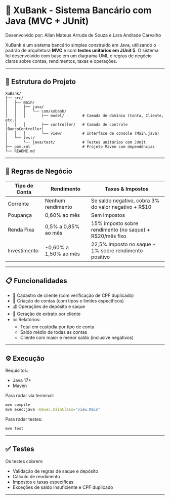 # 🏦 XuBank - Sistema Bancário com Java (MVC + JUnit)
Desenvolvido por: Allan Mateus Arruda de Souza e Lara Andrade Carvalho

XuBank é um sistema bancário simples construído em Java, utilizando o padrão de arquitetura **MVC** e com **testes unitários em JUnit 5**. O sistema foi desenvolvido com base em um diagrama UML e regras de negócio claras sobre contas, rendimentos, taxas e operações.

---

## 📁 Estrutura do Projeto

```
XuBank/
├── src/
│   ├── main/
│   │   ├── java/
│   │   │   └── com/xubank/
│   │   │       ├── model/        # Camada de domínio (Conta, Cliente, etc.)
│   │   │       ├── controller/   # Camada de controle (BancoController)
│   │   │       └── view/         # Interface de console (Main.java)
│   └── test/
│       └── java/test/            # Testes unitários com JUnit
├── pom.xml                       # Projeto Maven com dependências
└── README.md
```

---

## 🧠 Regras de Negócio

| Tipo de Conta      | Rendimento                | Taxas & Impostos                                           |
|--------------------|---------------------------|-------------------------------------------------------------|
| Corrente           | Nenhum rendimento         | Se saldo negativo, cobra 3% do valor negativo + R$10       |
| Poupança           | 0,60% ao mês              | Sem impostos                                               |
| Renda Fixa         | 0,5% a 0,85% ao mês       | 15% imposto sobre rendimento (no saque) + R$20/mês fixo     |
| Investimento       | -0,60% a 1,50% ao mês     | 22,5% imposto no saque + 1% sobre rendimento positivo       |

---

## 📋 Funcionalidades

- 👤 Cadastro de cliente (com verificação de CPF duplicado)
- 🏦 Criação de contas (com tipos e limites específicos)
- 💰 Operações de depósito e saque
- 📄 Geração de extrato por cliente
- 📊 Relatórios:
  - Total em custódia por tipo de conta
  - Saldo médio de todas as contas
  - Cliente com maior e menor saldo (inclusive negativos)

---

## ⚙️ Execução

Requisitos:
- Java 17+
- Maven

Para rodar via terminal:

```bash
mvn compile
mvn exec:java -Dexec.mainClass="view.Main"
```

Para rodar testes:

```bash
mvn test
```

---

## ✅ Testes

Os testes cobrem:
- Validação de regras de saque e depósito
- Cálculo de rendimento
- Impostos e taxas específicas
- Exceções de saldo insuficiente e CPF duplicado

---

